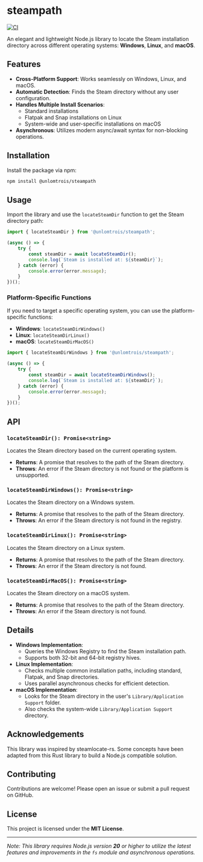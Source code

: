 # steampath

[![CI](https://github.com/unLomTrois/steampath/actions/workflows/ci.yml/badge.svg)](https://github.com/unLomTrois/steampath/actions/workflows/ci.yml)

An elegant and lightweight Node.js library to locate the Steam installation directory across different operating systems: **Windows**, **Linux**, and **macOS**.

## Features

- **Cross-Platform Support**: Works seamlessly on Windows, Linux, and macOS.
- **Automatic Detection**: Finds the Steam directory without any user configuration.
- **Handles Multiple Install Scenarios**:
  - Standard installations
  - Flatpak and Snap installations on Linux
  - System-wide and user-specific installations on macOS
- **Asynchronous**: Utilizes modern async/await syntax for non-blocking operations.

## Installation

Install the package via npm:

```bash
npm install @unlomtrois/steampath
```

## Usage

Import the library and use the `locateSteamDir` function to get the Steam directory path:

```typescript
import { locateSteamDir } from '@unlomtrois/steampath';

(async () => {
    try {
        const steamDir = await locateSteamDir();
        console.log(`Steam is installed at: ${steamDir}`);
    } catch (error) {
        console.error(error.message);
    }
})();
```

### Platform-Specific Functions

If you need to target a specific operating system, you can use the platform-specific functions:

- **Windows**: `locateSteamDirWindows()`
- **Linux**: `locateSteamDirLinux()`
- **macOS**: `locateSteamDirMacOS()`

```typescript
import { locateSteamDirWindows } from '@unlomtrois/steampath';

(async () => {
    try {
        const steamDir = await locateSteamDirWindows();
        console.log(`Steam is installed at: ${steamDir}`);
    } catch (error) {
        console.error(error.message);
    }
})();
```

## API

### `locateSteamDir(): Promise<string>`

Locates the Steam directory based on the current operating system.

- **Returns**: A promise that resolves to the path of the Steam directory.
- **Throws**: An error if the Steam directory is not found or the platform is unsupported.

### `locateSteamDirWindows(): Promise<string>`

Locates the Steam directory on a Windows system.

- **Returns**: A promise that resolves to the path of the Steam directory.
- **Throws**: An error if the Steam directory is not found in the registry.

### `locateSteamDirLinux(): Promise<string>`

Locates the Steam directory on a Linux system.

- **Returns**: A promise that resolves to the path of the Steam directory.
- **Throws**: An error if the Steam directory is not found.

### `locateSteamDirMacOS(): Promise<string>`

Locates the Steam directory on a macOS system.

- **Returns**: A promise that resolves to the path of the Steam directory.
- **Throws**: An error if the Steam directory is not found.

## Details

- **Windows Implementation**:
  - Queries the Windows Registry to find the Steam installation path.
  - Supports both 32-bit and 64-bit registry hives.
- **Linux Implementation**:
  - Checks multiple common installation paths, including standard, Flatpak, and Snap directories.
  - Uses parallel asynchronous checks for efficient detection.
- **macOS Implementation**:
  - Looks for the Steam directory in the user's `Library/Application Support` folder.
  - Also checks the system-wide `Library/Application Support` directory.

## Acknowledgements

This library was inspired by steamlocate-rs. Some concepts have been adapted from this Rust library to build a Node.js compatible solution.

## Contributing

Contributions are welcome! Please open an issue or submit a pull request on GitHub.

## License

This project is licensed under the **MIT License**.

---

*Note: This library requires Node.js version **20** or higher to utilize the latest features and improvements in the `fs` module and asynchronous operations.*
